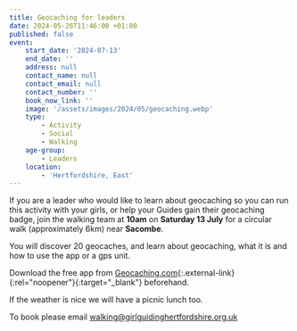 ```yaml
---
title: Geocaching for leaders
date: 2024-05-26T11:46:00 +01:00
published: false
event:
    start_date: '2024-07-13'
    end_date: ''
    address: null
    contact_name: null
    contact_email: null
    contact_number: ''
    book_now_link: ''
    image: '/assets/images/2024/05/geocaching.webp'
    type:
        - Activity
        - Social
        - Walking
    age-group:
        - Leaders
    location:
        - 'Hertfordshire, East'
---
```

If you are a leader who would like to learn about geocaching so you can run this activity with your girls, or help your Guides gain their geocaching badge, join the walking team at **10am** on **Saturday 13 July** for a circular walk (approximately 6km) near **Sacombe**.

You will discover 20 geocaches, and learn about geocaching, what it is and how to use the app or a gps unit.

Download the free app from [Geocaching.com](https://www.geocaching.com/play){:.external-link}{:rel="noopener"}{:target="_blank"} beforehand.

If the weather is nice we will have a picnic lunch too.

To book please email <walking@girlguidinghertfordshire.org.uk>
